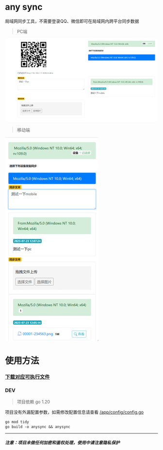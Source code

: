 # any sync

局域网同步工具，不需要登录QQ、微信即可在局域网内跨平台同步数据

> PC端

![screen](/doc/pc.png)

> 移动端

![screen](/doc/phone.png)

# 使用方法

### [下载对应可执行文件](https://github.com/easyhutu/any-sync/releases)

### DEV

> 项目依赖 go 1.20

项目没有外漏配置参数，如需修改配置信息请查看 [/app/config/config.go](/app/config/config.go)

```shell
go mod tidy
go build -o anysync && anysync
```

***

#### *注意：项目未做任何加密和鉴权处理，使用中请注意隐私保护*